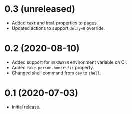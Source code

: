# 0.3 (unreleased)

- Added `text` and `html` properties to pages.
- Updated actions to support `delay=0` override.

# 0.2 (2020-08-10)

- Added support for `$BROWSER` environment variable on CI.
- Added `fake.person.honorific` property.
- Changed shell command from `dev` to `shell`.

# 0.1 (2020-07-03)

- Initial release.
